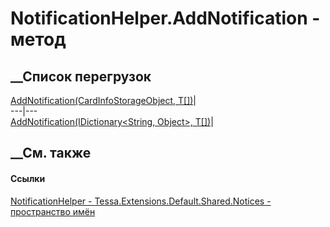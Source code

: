 # NotificationHelper.AddNotification - метод
##  __Список перегрузок
[AddNotification<T>(CardInfoStorageObject,
T[])](M_Tessa_Extensions_Default_Shared_Notices_NotificationHelper_AddNotification__1_1.htm)|  
---|---  
[AddNotification<T>(IDictionary<String, Object>,
T[])](M_Tessa_Extensions_Default_Shared_Notices_NotificationHelper_AddNotification__1.htm)|  
## __См. также
#### Ссылки
[NotificationHelper -
](T_Tessa_Extensions_Default_Shared_Notices_NotificationHelper.htm)
[Tessa.Extensions.Default.Shared.Notices - пространство
имён](N_Tessa_Extensions_Default_Shared_Notices.htm)
